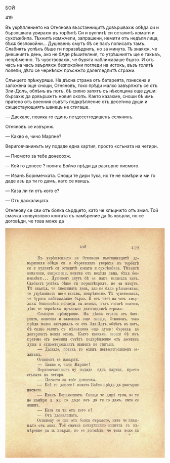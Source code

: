 ﻿БОЙ

419

Въ укрѣплението на Огнянова възстанницитѣ довършвахж обѣда си и бързпшката увирахж въ торбитѣ Си и вулпитѣ си осталитѣ комати и сухоѣжбипа. Тѣхнитѣ измжчепи, запрашени, немити отъ недѣля лица, бѣхѫ безпокойни... Душевенъ смутъ бѣ се пакъ пописалъ тамъ. Слабиятъ успѣхъ бѣше ги поразвѣдрилъ, но за минута. Тѣ знаяхж, че днешниятъ день, ако не бѫде рѣшителния, то утрѣшниятъ ще е такъвъ, непрѣменно. Тѣ чувствовахж, че бурята наближаваше бързо. И отъ часъ на часъ хвърляхж безпокойни погледи на истокъ, възъ голитѣ полепи, дѣто се чернѣяхж пръснжто далегледпитѣ стражи.

Слънцето прѣжуряше. На дѣсна страна отъ батареята, пзнесена и заложена още снощи, Огняновъ, токо прѣди малко завърпжлъ се отъ Зли-Долъ, облѣнъ въ потъ, бѣ силно запятъ съ нѣколцина още души: бързахж да довършжтъ новия окопъ. Както казахме, сноши бѣ имъ пратено отъ военния съвѣтъ подкрѣпление отъ десетина души и сжществующиятъ шанецъ не стигаше.

— Даскале, повика го единъ петдесетгодишенъ селянинъ.

Огняновъ се извърнж.

— Какво е, чичо Марпне?

Вериговчанинътъ му подаде една хартия, просто «сгъната на четири.

— Писмото за тебе донесохж.

— Кой го донесе ? попита Бойчо прѣди да разгърне писмото.

— Иванъ Боримечката. Снощи те дири тука, но те не намѣри и ми го даде азъ да ти го дамъ, като се явишъ.

— Каза ли ти отъ кого е?

— Отъ даскалицата.

Огнянову се сви отъ болка сърдцето, като че клъцнжто отъ змия. Той смачка конвулзпвно книгата съ намѣрение да бь хвърли, но се договѣди, че това може да

![original](../images/466.jpg)

